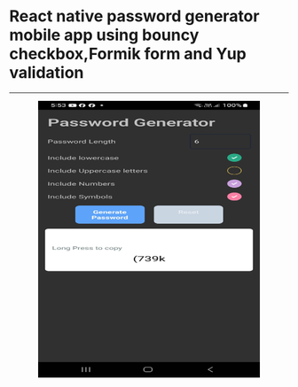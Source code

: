 <h1>React native password generator mobile app using bouncy checkbox,Formik form and Yup validation</h1>
<hr/>
<p align="center">
 <img src="image.jpg" alt="Image" width="400" height="500">
</p>
